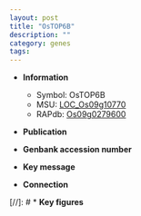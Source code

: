 ```yaml
---
layout: post
title: "OsTOP6B"
description: ""
category: genes
tags: 
---
```


* **Information**  
    + Symbol: OsTOP6B  
    + MSU: [LOC_Os09g10770](http://rice.uga.edu/cgi-bin/ORF_infopage.cgi?orf=LOC_Os09g10770)  
    + RAPdb: [Os09g0279600](http://rapdb.dna.affrc.go.jp/viewer/gbrowse_details/irgsp1?name=Os09g0279600)  

* **Publication**  

* **Genbank accession number**  

* **Key message**  

* **Connection**  

[//]: # * **Key figures**  


